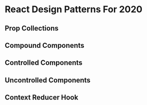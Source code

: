 # React Design Patterns For 2020


## Prop Collections
## Compound Components
## Controlled Components
## Uncontrolled Components
## Context Reducer Hook
